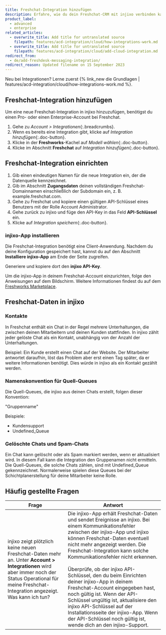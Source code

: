 ```yaml
---
title: Freshchat-Integration hinzufügen
description: Erfahre, wie du dein Freshchat-CRM mit injixo verbinden kannst, um Daten zu importieren.
product_label:
  - advanced
  - enterprise
related_articles:
  - overwrite_title: Add title for untranslated source
    filepath: features/acd-integration/cloud/how-integrations-work.md
  - overwrite_title: Add title for untranslated source
    filepath: features/acd-integration/cloud/add-cloud-integration.md
redirect_from:
  - de/add-freshdesk-messaging-integration/
redirect_reason: Updated filename on 15 September 2023
---
```


Neu bei Integrationen? Lerne zuerst {% link_new die Grundlagen | features/acd-integration/cloud/how-integrations-work.md %}.

## Freshchat-Integration hinzufügen

Um eine neue Freshchat-Integration in injixo hinzuzufügen, benötigst du einen Pro- oder einen Enterprise-Account bei Freshchat.

1. Gehe zu _Account > Integrationen_{:.breadcrumbs}.
2. Wenn es bereits eine Integration gibt, klicke auf _Integration hinzufügen_{:.doc-button}.
3. Klicke in der **Freshworks**-Kachel auf _Modell wählen_{:.doc-button}.
4. Klicke im Abschnitt **Freshchat** auf _Integration hinzufügen_{:.doc-button}.

## Freshchat-Integration einrichten

1. Gib einen eindeutigen Namen für die neue Integration ein, der die Datenquelle kennzeichnet.
2. Gib im Abschnitt **Zugangsdaten** deinen vollständigen Freshchat-Domainnamen einschließlich der Subdomain ein, z.&nbsp;B. example.freshchat.com.
3. Gehe zu Freshchat und kopiere einen gültigen API-Schlüssel eines Benutzers mit der Rolle Account Administrator.
4. Gehe zurück zu injixo und füge den API-Key in das Feld **API-Schlüssel** ein.
5. Klicke auf _Integration speichern_{:.doc-button}.

### injixo-App installieren

Die Freshchat-Integration benötigt eine Client-Anwendung. Nachdem du deine Konfiguration gespeichert hast, kannst du auf den Abschnitt **Installiere injixo-App** am Ende der Seite zugreifen.

Generiere und kopiere dort den **injixo API-Key**.

Um die injixo-App in deinem Freshchat-Account einzurichten, folge den Anweisungen auf dem Bildschirm. Weitere Informationen findest du auf dem [Freshworks Marketplace](https://www.freshworks.com/apps/injixo_connect).

## Freshchat-Daten in injixo

### Kontakte

In Freshchat enthält ein Chat in der Regel mehrere Unterhaltungen, die zwischen deinen Mitarbeitern und deinen Kunden stattfinden. In injixo zählt jeder gelöste Chat als ein Kontakt, unabhängig von der Anzahl der Unterhaltungen.

Beispiel: Ein Kunde erstellt einen Chat auf der Website. Der Mitarbeiter antwortet daraufhin, löst das Problem aber erst einen Tag später, da er weitere Informationen benötigt. Dies würde in injixo als ein Kontakt gezählt werden.

### Namenskonvention für Quell-Queues

Die Quell-Queues, die injixo aus deinen Chats erstellt, folgen dieser Konvention:

"Gruppenname"

Beispiele:

- Kundensupport
- Undefined_Queue

### Gelöschte Chats und Spam-Chats

Ein Chat kann gelöscht oder als Spam markiert werden, wenn er aktualisiert wird. In diesem Fall kann die Integration den Gruppenamen nicht ermitteln. Die Quell-Queues, die solche Chats zählen, sind mit Undefined_Queue gekennzeichnet. Normalerweise spielen diese Queues bei der Schichtplanerstellung für deine Mitarbeiter keine Rolle.

## Häufig gestellte Fragen

| Frage                                                                                                                                                                                                  | Antwort                                                                                                                                                                                                                                                                                                                                                                                                                                                                                                                                                                                                                                 |
| ------------------------------------------------------------------------------------------------------------------------------------------------------------------------------------------------------ | --------------------------------------------------------------------------------------------------------------------------------------------------------------------------------------------------------------------------------------------------------------------------------------------------------------------------------------------------------------------------------------------------------------------------------------------------------------------------------------------------------------------------------------------------------------------------------------------------------------------------------------- |
| injixo zeigt plötzlich keine neuen Freshchat-Daten mehr an. Unter **Account > Integrationen** wird aber immer noch der Status Operational für meine Freshchat-Integration angezeigt. Was kann ich tun? | Die injixo-App erhält Freshchat-Daten und sendet Ereignisse an injixo. Bei einem Kommunikationsfehler zwischen der injixo-App und injixo können Freshchat-Daten eventuell nicht mehr angezeigt werden. Die Freshchat-Integration kann solche Kommunikationsfehler nicht erkennen.<br><br>Überprüfe, ob der injixo API-Schlüssel, den du beim Einrichten deiner injixo-App in deinem Freshchat-Account eingegeben hast, noch gültig ist. Wenn der API-Schlüssel ungültig ist, aktualisiere den injixo API-Schlüssel auf der Installationsseite der injixo-App. Wenn der API-Schlüssel noch gültig ist, wende dich an den injixo-Support. |
